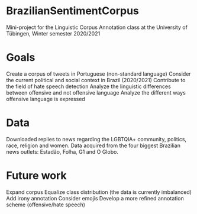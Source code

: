 # BrazilianSentimentCorpus
Mini-project for the Linguistic Corpus Annotation class at the University of Tübingen, Winter semester 2020/2021

# Goals
Create a corpus of tweets in Portuguese (non-standard language)
Consider the current political and social context in Brazil (2020/2021)
Contribute to the field of hate speech detection
Analyze the linguistic differences between offensive and not offensive language
Analyze the different ways offensive language is expressed

# Data
Downloaded replies to news regarding the LGBTQIA+ community, politics, race, religion and women. 
Data acquired from the four biggest Brazilian news outlets: Estadão, Folha, G1 and O Globo.

# Future work
Expand corpus
Equalize class distribution (the data is currently imbalanced)
Add irony annotation
Consider emojis
Develop a more refined annotation scheme (offensive/hate speech)

